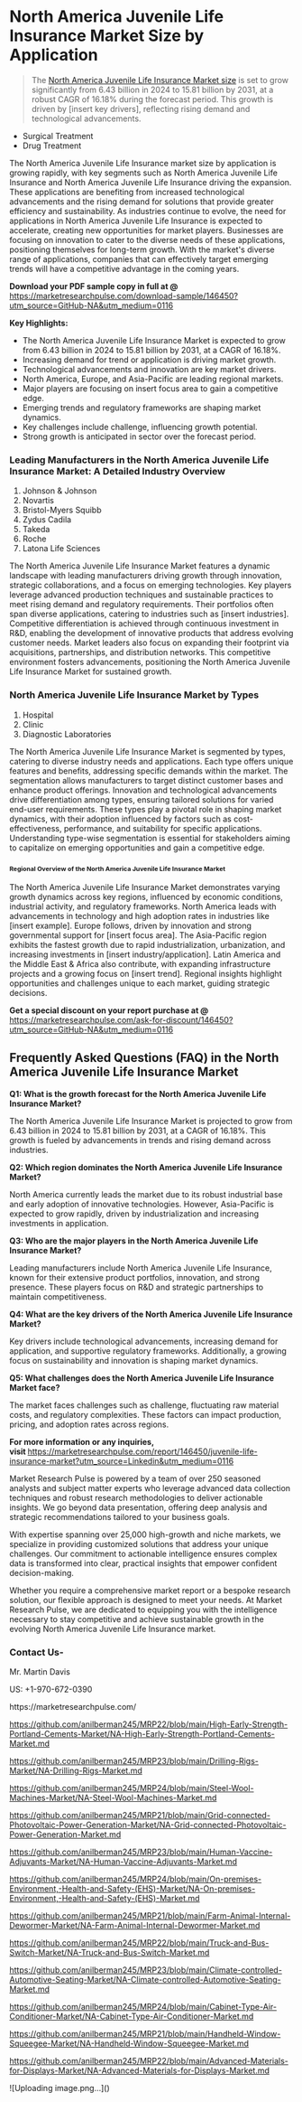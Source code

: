 <h1>North America Juvenile Life Insurance Market&nbsp;Size by Application</h1><blockquote><p>The <a href="https://marketresearchpulse.com/download-sample/146450?utm_source=GitHub-NA&amp;utm_medium=0116">North America Juvenile Life Insurance Market size</a> is set to grow significantly from 6.43 billion in 2024 to 15.81 billion by 2031, at a robust CAGR of 16.18% during the forecast period. This growth is driven by [insert key drivers], reflecting rising demand and technological advancements.</p></blockquote><ul><li>Surgical Treatment<li> Drug Treatment</li></ul><p>The North America Juvenile Life Insurance market size by application is growing rapidly, with key segments such as North America Juvenile Life Insurance and North America Juvenile Life Insurance driving the expansion. These applications are benefiting from increased technological advancements and the rising demand for solutions that provide greater efficiency and sustainability. As industries continue to evolve, the need for applications in North America Juvenile Life Insurance is expected to accelerate, creating new opportunities for market players. Businesses are focusing on innovation to cater to the diverse needs of these applications, positioning themselves for long-term growth. With the market's diverse range of applications, companies that can effectively target emerging trends will have a competitive advantage in the coming years.</p><p><strong>Download your PDF sample copy in full at @ </strong><a href="https://marketresearchpulse.com/download-sample/146450?utm_source=GitHub-NA&amp;utm_medium=0116">https://marketresearchpulse.com/download-sample/146450?utm_source=GitHub-NA&amp;utm_medium=0116</a></p><p><strong>Key Highlights: </strong></p><ul><li>The North America Juvenile Life Insurance Market is expected to grow from 6.43 billion in 2024 to 15.81 billion by 2031, at a CAGR of 16.18%.</li><li>Increasing demand for trend or application is driving market growth.</li><li>Technological advancements and innovation are key market drivers.</li><li>North America, Europe, and Asia-Pacific are leading regional markets.</li><li>Major players are focusing on insert focus area to gain a competitive edge.</li><li>Emerging trends and regulatory frameworks are shaping market dynamics.</li><li>Key challenges include challenge, influencing growth potential.</li><li>Strong growth is anticipated in sector over the forecast period.</li></ul><h3>Leading Manufacturers in the North America Juvenile Life Insurance Market: A Detailed Industry Overview</h3><ol><li>Johnson & Johnson</li><li>Novartis</li><li>Bristol-Myers Squibb</li><li>Zydus Cadila</li><li>Takeda</li><li>Roche</li><li>Latona Life Sciences</li></ol><div class="flex max-w-full flex-col flex-grow"><div class="min-h-8 text-message flex w-full flex-col items-end gap-2 whitespace-normal break-words [.text-message+&amp;]:mt-5" dir="auto" data-message-author-role="assistant" data-message-id="fd8432e4-4910-450d-b182-61b7bfb0a01f" data-message-model-slug="gpt-4o"><div class="flex w-full flex-col gap-1 empty:hidden first:pt-[3px]"><div class="markdown prose w-full break-words dark:prose-invert light"><p>The North America Juvenile Life Insurance Market features a dynamic landscape with leading manufacturers driving growth through innovation, strategic collaborations, and a focus on emerging technologies. Key players leverage advanced production techniques and sustainable practices to meet rising demand and regulatory requirements. Their portfolios often span diverse applications, catering to industries such as [insert industries]. Competitive differentiation is achieved through continuous investment in R&amp;D, enabling the development of innovative products that address evolving customer needs. Market leaders also focus on expanding their footprint via acquisitions, partnerships, and distribution networks. This competitive environment fosters advancements, positioning the North America Juvenile Life Insurance Market for sustained growth.</p></div></div></div></div><h3>North America Juvenile Life Insurance Market by Types</h3><ol><li>Hospital<li> Clinic<li> Diagnostic Laboratories</li></ol><div class="flex max-w-full flex-col flex-grow"><div class="min-h-8 text-message flex w-full flex-col items-end gap-2 whitespace-normal break-words [.text-message+&amp;]:mt-5" dir="auto" data-message-author-role="assistant" data-message-id="084470be-0bb7-4664-bddf-5156b4f41249" data-message-model-slug="gpt-4o-mini"><div class="flex w-full flex-col gap-1 empty:hidden first:pt-[3px]"><div class="markdown prose w-full break-words dark:prose-invert light"><p>The North America Juvenile Life Insurance Market is segmented by types, catering to diverse industry needs and applications. Each type offers unique features and benefits, addressing specific demands within the market. The segmentation allows manufacturers to target distinct customer bases and enhance product offerings. Innovation and technological advancements drive differentiation among types, ensuring tailored solutions for varied end-user requirements. These types play a pivotal role in shaping market dynamics, with their adoption influenced by factors such as cost-effectiveness, performance, and suitability for specific applications. Understanding type-wise segmentation is essential for stakeholders aiming to capitalize on emerging opportunities and gain a competitive edge.</p></div></div></div></div><h3><span style="font-size: 11px;">Regional Overview of the North America Juvenile Life Insurance Market</span></h3><div class="flex max-w-full flex-col flex-grow"><div class="min-h-8 text-message flex w-full flex-col items-end gap-2 whitespace-normal break-words [.text-message+&amp;]:mt-5" dir="auto" data-message-author-role="assistant" data-message-id="e9038762-ce64-4e30-91c9-9bd413514231" data-message-model-slug="gpt-4o-mini"><div class="flex w-full flex-col gap-1 empty:hidden first:pt-[3px]"><div class="markdown prose w-full break-words dark:prose-invert light"><p>The North America Juvenile Life Insurance Market demonstrates varying growth dynamics across key regions, influenced by economic conditions, industrial activity, and regulatory frameworks. North America leads with advancements in technology and high adoption rates in industries like [insert example]. Europe follows, driven by innovation and strong governmental support for [insert focus area]. The Asia-Pacific region exhibits the fastest growth due to rapid industrialization, urbanization, and increasing investments in [insert industry/application]. Latin America and the Middle East &amp; Africa also contribute, with expanding infrastructure projects and a growing focus on [insert trend]. Regional insights highlight opportunities and challenges unique to each market, guiding strategic decisions.</p></div></div></div></div><p><strong>Get a special discount on your report purchase at @ </strong><a href="https://marketresearchpulse.com/ask-for-discount/146450?utm_source=GitHub-NA&amp;utm_medium=0116">https://marketresearchpulse.com/ask-for-discount/146450?utm_source=GitHub-NA&amp;utm_medium=0116</a></p><h2>Frequently Asked Questions (FAQ) in the North America Juvenile Life Insurance Market</h2><p><strong>Q1: What is the growth forecast for the North America Juvenile Life Insurance Market?</strong></p><p>The North America Juvenile Life Insurance Market is projected to grow from 6.43 billion in 2024 to 15.81 billion by 2031, at a CAGR of 16.18%. This growth is fueled by advancements in trends and rising demand across industries.</p><p><strong>Q2: Which region dominates the North America Juvenile Life Insurance Market?</strong></p><p>North America currently leads the market due to its robust industrial base and early adoption of innovative technologies. However, Asia-Pacific is expected to grow rapidly, driven by industrialization and increasing investments in application.</p><p><strong>Q3: Who are the major players in the North America Juvenile Life Insurance Market?</strong></p><p>Leading manufacturers include North America Juvenile Life Insurance, known for their extensive product portfolios, innovation, and strong presence. These players focus on R&amp;D and strategic partnerships to maintain competitiveness.</p><p><strong>Q4: What are the key drivers of the North America Juvenile Life Insurance Market?</strong></p><p>Key drivers include technological advancements, increasing demand for application, and supportive regulatory frameworks. Additionally, a growing focus on sustainability and innovation is shaping market dynamics.</p><p><strong>Q5: What challenges does the North America Juvenile Life Insurance Market face?</strong></p><p>The market faces challenges such as challenge, fluctuating raw material costs, and regulatory complexities. These factors can impact production, pricing, and adoption rates across regions.</p><p><strong>For more information or any inquiries, visit&nbsp;</strong><a href="https://marketresearchpulse.com/report/146450/juvenile-life-insurance-market?utm_source=Linkedin&utm_medium=0116">https://marketresearchpulse.com/report/146450/juvenile-life-insurance-market?utm_source=Linkedin&utm_medium=0116</a></p><p>Market Research Pulse is powered by a team of over 250 seasoned analysts and subject matter experts who leverage advanced data collection techniques and robust research methodologies to deliver actionable insights. We go beyond data presentation, offering deep analysis and strategic recommendations tailored to your business goals.</p><p>With expertise spanning over 25,000 high-growth and niche markets, we specialize in providing customized solutions that address your unique challenges. Our commitment to actionable intelligence ensures complex data is transformed into clear, practical insights that empower confident decision-making.</p><p>Whether you require a comprehensive market report or a bespoke research solution, our flexible approach is designed to meet your needs. At Market Research Pulse, we are dedicated to equipping you with the intelligence necessary to stay competitive and achieve sustainable growth in the evolving North America Juvenile Life Insurance market.</p><h3><strong>Contact Us-</strong></h3><p>Mr. Martin Davis</p><p>US: +1-970-672-0390</p><p>https://marketresearchpulse.com/</p><p><a href="https://github.com/anilberman245/MRP22/blob/main/High-Early-Strength-Portland-Cements-Market/NA-High-Early-Strength-Portland-Cements-Market.md">https://github.com/anilberman245/MRP22/blob/main/High-Early-Strength-Portland-Cements-Market/NA-High-Early-Strength-Portland-Cements-Market.md</a></p><p><a href="https://github.com/anilberman245/MRP23/blob/main/Drilling-Rigs-Market/NA-Drilling-Rigs-Market.md">https://github.com/anilberman245/MRP23/blob/main/Drilling-Rigs-Market/NA-Drilling-Rigs-Market.md</a></p><p><a href="https://github.com/anilberman245/MRP24/blob/main/Steel-Wool-Machines-Market/NA-Steel-Wool-Machines-Market.md">https://github.com/anilberman245/MRP24/blob/main/Steel-Wool-Machines-Market/NA-Steel-Wool-Machines-Market.md</a></p><p><a href="https://github.com/anilberman245/MRP21/blob/main/Grid-connected-Photovoltaic-Power-Generation-Market/NA-Grid-connected-Photovoltaic-Power-Generation-Market.md">https://github.com/anilberman245/MRP21/blob/main/Grid-connected-Photovoltaic-Power-Generation-Market/NA-Grid-connected-Photovoltaic-Power-Generation-Market.md</a></p><p><a href="https://github.com/anilberman245/MRP23/blob/main/Human-Vaccine-Adjuvants-Market/NA-Human-Vaccine-Adjuvants-Market.md">https://github.com/anilberman245/MRP23/blob/main/Human-Vaccine-Adjuvants-Market/NA-Human-Vaccine-Adjuvants-Market.md</a></p><p><a href="https://github.com/anilberman245/MRP24/blob/main/On-premises-Environment,-Health-and-Safety-(EHS)-Market/NA-On-premises-Environment,-Health-and-Safety-(EHS)-Market.md">https://github.com/anilberman245/MRP24/blob/main/On-premises-Environment,-Health-and-Safety-(EHS)-Market/NA-On-premises-Environment,-Health-and-Safety-(EHS)-Market.md</a></p><p><a href="https://github.com/anilberman245/MRP21/blob/main/Farm-Animal-Internal-Dewormer-Market/NA-Farm-Animal-Internal-Dewormer-Market.md">https://github.com/anilberman245/MRP21/blob/main/Farm-Animal-Internal-Dewormer-Market/NA-Farm-Animal-Internal-Dewormer-Market.md</a></p><p><a href="https://github.com/anilberman245/MRP22/blob/main/Truck-and-Bus-Switch-Market/NA-Truck-and-Bus-Switch-Market.md">https://github.com/anilberman245/MRP22/blob/main/Truck-and-Bus-Switch-Market/NA-Truck-and-Bus-Switch-Market.md</a></p><p><a href="https://github.com/anilberman245/MRP23/blob/main/Climate-controlled-Automotive-Seating-Market/NA-Climate-controlled-Automotive-Seating-Market.md">https://github.com/anilberman245/MRP23/blob/main/Climate-controlled-Automotive-Seating-Market/NA-Climate-controlled-Automotive-Seating-Market.md</a></p><p><a href="https://github.com/anilberman245/MRP24/blob/main/Cabinet-Type-Air-Conditioner-Market/NA-Cabinet-Type-Air-Conditioner-Market.md">https://github.com/anilberman245/MRP24/blob/main/Cabinet-Type-Air-Conditioner-Market/NA-Cabinet-Type-Air-Conditioner-Market.md</a></p><p><a href="https://github.com/anilberman245/MRP21/blob/main/Handheld-Window-Squeegee-Market/NA-Handheld-Window-Squeegee-Market.md">https://github.com/anilberman245/MRP21/blob/main/Handheld-Window-Squeegee-Market/NA-Handheld-Window-Squeegee-Market.md</a></p><p><a href="https://github.com/anilberman245/MRP22/blob/main/Advanced-Materials-for-Displays-Market/NA-Advanced-Materials-for-Displays-Market.md">https://github.com/anilberman245/MRP22/blob/main/Advanced-Materials-for-Displays-Market/NA-Advanced-Materials-for-Displays-Market.md</a></p>
![Uploading image.png…]()
